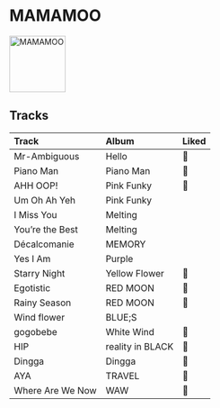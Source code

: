 
# MAMAMOO


<img src="https://i.scdn.co/image/ab6761610000e5ebe12972169702affd7a4c48ec" alt="MAMAMOO" width="100" />

## Tracks

| Track            | Album            | Liked   |
|:-----------------|:-----------------|:--------|
| Mr-Ambiguous     | Hello            | 💚       |
| Piano Man        | Piano Man        | 💚       |
| AHH OOP!         | Pink Funky       | 💚       |
| Um Oh Ah Yeh     | Pink Funky       |         |
| I Miss You       | Melting          |         |
| You’re the Best  | Melting          |         |
| Décalcomanie     | MEMORY           |         |
| Yes I Am         | Purple           |         |
| Starry Night     | Yellow Flower    | 💚       |
| Egotistic        | RED MOON         | 💚       |
| Rainy Season     | RED MOON         | 💚       |
| Wind flower      | BLUE;S           |         |
| gogobebe         | White Wind       | 💚       |
| HIP              | reality in BLACK | 💚       |
| Dingga           | Dingga           | 💚       |
| AYA              | TRAVEL           | 💚       |
| Where Are We Now | WAW              | 💚       |